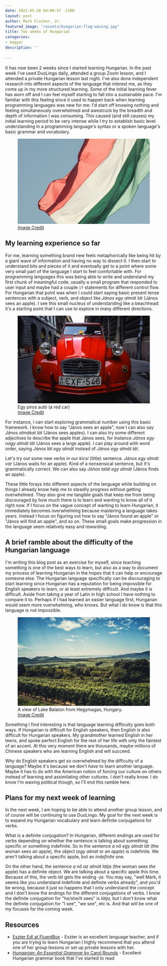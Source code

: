 ```yaml
---
date: 2021-05-28 04:00:57 -1100
layout: post
author: Mark Fischer, Jr.
featured_image: "/assets/hungarian-flag-waving.jpg"
title: Two weeks of Hungarian
categories:
- magyar
description: ''

---
```

It has now been 2 weeks since I started learning Hungarian. In the past week I've used DuoLingo daily, attended a group Zoom lesson, and I attended a private Hungarian lesson last night. I've also done independent research into different aspects of the language that interest me, as they come up in my more structured learning. Some of the initial learning fever has worn off and I can feel myself starting to fall into a sustainable pace. I'm familiar with this feeling since it used to happen back when learning programming languages was new for me: I'd start off knowing nothing and feeling simultaneously overwhelmed and awestruck by the breadth and depth of information I was consuming. This caused (and still causes) my initial learning period to be very intense while I try to establish basic level understanding in a programming language's syntax or a spoken language's basic grammar and vocabulary.

<figure> <img src="/assets/hungarian-flag-waving.jpg" alt="Hungarian flag waving in the wind"> <figcaption><a href="https://unsplash.com/photos/KHK_OnEeTU8?utm_source=unsplash&utm_medium=referral&utm_content=creditShareLink">Image Credit</a></figcaption> </figure>

## My learning experience so far

For me, learning something brand new feels metaphorically like being hit by a giant wave of information and having no way to dissect it. I then start to understand bits and pieces of it and eventually get to a point where some very small part of the language I start to feel comfortable with. For programming languages this was being able to write and understand my first chunk of meaningful code, usually a small program that responded to user input and maybe had a couple `if` statements for different control flow. For Hungarian that point was when I could start saying basic present tense sentences with a subject, verb, and object like _János egy almát lát_ (János sees an apple). I see this small nucleus of understanding like a beachhead: it's a starting point that I can use to explore in many different directions.

<figure>  
<img src="/assets/red-car-hu.jpg" alt="A red car in Hungary">  
<figcaption>  
Egy piros autó (a red car)<br>
<a href="https://unsplash.com/photos/Wcs-zY60Yq4?utm_source=unsplash&utm_medium=referral&utm_content=creditShareLink">Image Credit</a>
</figcaption>  
</figure>

For instance, I can start exploring grammatical number using this basic framework. I know how to say "János sees an apple", now I can also say _János almákat lát_ (János sees apples). I can also try some different adjectives to describe the apple that János sees, for instance _János egy nagy almát lát_ (János sees a large apple). I can play around with word order, saying _János lát egy almát_ instead of _János egy almát lát_.

Let's try out some new verbs in our _kicsi_ (little) sentence. _János egy almát vár_ (János waits for an apple). Kind of a nonsensical sentence, but it's grammatically correct. We can also say _János talál egy almát_ (János finds an apple).

These little forays into different aspects of the language while building on things I already know help me to steadily progress without getting overwhelmed. They also give me tangible goals that keep me from being discouraged by how much there is to learn and wanting to know all of it right now. If I focus on the vague concept of wanting to learn Hungarian, it immediately becomes overwhelming because mastering a language takes years. Instead I focus on figuring out how to say "János found an apple" or "János will find an apple", and so on. These small goals make progression in the language seem relatively easy and rewarding.

## A brief ramble about the difficulty of the Hungarian language

I'm writing this blog post as an exercise for myself, since teaching something is one of the best ways to learn, but also as a way to document my process of learning Hungarian in the hopes that it can help or encourage someone else. The Hungarian language specifically can be discouraging to start learning since Hungarian has a reputation for being impossible for English speakers to learn, or at least extremely difficult. And maybe it is difficult. Aside from taking a year of Latin in high school I have nothing to compare it to. Perhaps if I had learned an easier language first, Hungarian would seem more overwhelming, who knows. But what I do know is that this language is not impossible.

<figure><img src="/assets/hegymagas-balaton-view.jpg" alt="A view of Lake Balaton"><figcaption>  
A view of Lake Balaton from Hegymagas, Hungary.<br>
<a href="https://unsplash.com/photos/zSmr3KBXF9g?utm_source=unsplash&utm_medium=referral&utm_content=creditShareLink">Image Credit</a>
</figcaption> </figure>

Something I find interesting is that language learning difficulty goes both ways. If Hungarian is difficult for English speakers, then English is also difficult for Hungarian speakers. My grandmother learned English in her teens, and spoke perfect English for the rest of her life with only the faintest of an accent. At this very moment there are thousands, maybe millions of Chinese speakers who are learning English and will succeed.

Why do English speakers get so overwhelmed by the difficulty of a language? Maybe it's because we don't _have_ to learn another language. Maybe it has to do with the American notion of forcing our culture on others instead of learning and assimilating other cultures. I don't really know. I do know I'm waxing political though, so I'll end this ramble here.

## Plans for my next week of learning

In the next week, I am hoping to be able to attend another group lesson, and of course will be continuing to use DuoLingo. My goal for the next week is to expand my Hungarian vocabulary and learn definite conjugations for verbs.

What is a definite conjugation? In Hungarian, different endings are used for verbs depending on whether the sentence is talking about something specific or something indefinite. So in the sentence _a nő egy almát lát_ (the woman sees _an_ apple), the object (_egy almát_ or _an apple_) is indefinite. We aren't talking about a specific apple, but an _indefinite_ one.

On the other hand, the sentence _a nő az almát látja_ (the woman sees _the_ apple) has a definite object. We are talking about a specific apple this time. Because of this, the verb _lát_ gets the ending _-ja_. You may say, "well Mark, it seems like you understand indefinite and definite verbs already", and you'd be wrong, because it just so happens that I only understand the concept and I don't know the endings for the different conjugations of verbs. I know the definite conjugation for "he/she/it sees" is _látja_, but I don't know what the definite conjugation for "I see", "we see", etc is. And that will be one of my focuses for the coming week.

## Resources

* [Eszter Edl at FluentBox](https://fluentbox.nyc/) - Eszter is an excellent language teacher, and if you are trying to learn Hungarian I highly recommend that you attend one of her group lessons or set up private lessons with her.
* [_Hungarian: An Essential Grammar_ by Carol Rounds](https://www.academia.edu/34346328/Hungarian_Essential_Grammar) - Excellent Hungarian grammar book that I've started to read